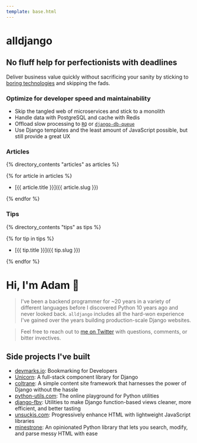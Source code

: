 ```yaml
---
template: base.html
---
```


# alldjango

## No fluff help for perfectionists with deadlines

Deliver business value quickly without sacrificing your sanity by sticking to [boring technologies](http://boringtechnology.club/) and skipping the fads.

### Optimize for developer speed and maintainability

- Skip the tangled web of microservices and stick to a monolith
- Handle data with PostgreSQL and cache with Redis
- Offload slow processing to [`RQ`](https://github.com/rq/django-rq) or [`django-db-queue`](https://github.com/dabapps/django-db-queue)
- Use Django templates and the least amount of JavaScript possible, but still provide a great UX

### Articles

{% directory_contents "articles" as articles %}

{% for article in articles %}

- [{{ article.title }}]({{ article.slug }})

{% endfor %}

### Tips

{% directory_contents "tips" as tips %}

{% for tip in tips %}

- [{{ tip.title }}]({{ tip.slug }})

{% endfor %}

# Hi, I'm Adam 👋

> I've been a backend programmer for ~20 years in a variety of different languages before I discovered Python 10 years ago and never looked back. `alldjango` includes all the hard-won experience I've gained over the years building production-scale Django websites.

> Feel free to reach out to [me on Twitter](https://twitter.com/adamghill) with questions, comments, or bitter invectives.

## Side projects I've built

- [devmarks.io](https://devmarks.io/): Bookmarking for Developers
- [Unicorn](https://www.django-unicorn.com): A full-stack component library for Django
- [coltrane](https://coltrane.readthedocs.io/): A simple content site framework that harnesses the power of Django without the hassle
- [python-utils.com](https://www.python-utils.com/): The online playground for Python utilities
- [django-fbv](https://django-fbv.readthedocs.io/): Utilities to make Django function-based views cleaner, more efficient, and better tasting
- [unsuckjs.com](https://unsuckjs.com/): Progressively enhance HTML with lightweight JavaScript libraries
- [minestrone](https://minestrone.readthedocs.io/): An opinionated Python library that lets you search, modify, and parse messy HTML with ease
